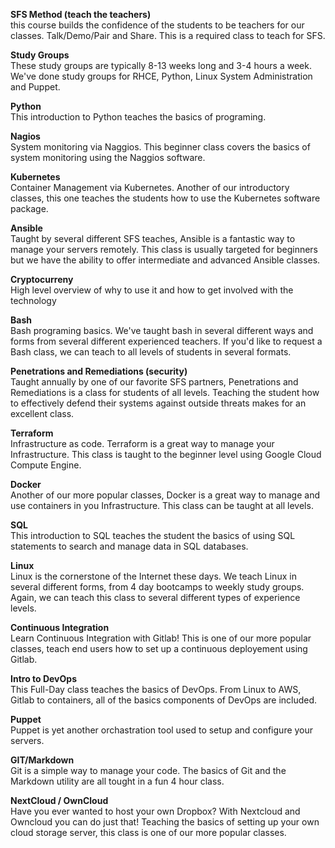 **SFS Method (teach the teachers)**  
  this course builds the confidence of the students to be teachers for our classes.  Talk/Demo/Pair and Share.  This is a required class to teach for SFS.

**Study Groups**  
  These study groups are typically 8-13 weeks long and 3-4 hours a week. We've done study groups for RHCE, Python, Linux System Administration and Puppet.

**Python**  
  This introduction to Python teaches the basics of programing.

**Nagios**  
  System monitoring via Naggios. This beginner class covers the basics of system monitoring using the Naggios software.

**Kubernetes**  
  Container Management via Kubernetes. Another of our introductory classes, this one teaches the students how to use the Kubernetes software package.

**Ansible**  
  Taught by several different SFS teaches, Ansible is a fantastic way to manage your servers remotely. This class is usually targeted for beginners but we have the ability to offer intermediate and advanced Ansible classes.

**Cryptocurreny**  
  High level overview of why to use it and how to get involved with the technology

**Bash**  
  Bash programing basics. We've taught bash in several different ways and forms from several different experienced teachers. If you'd like to request a Bash class, we can teach to all levels of students in several formats.

**Penetrations and Remediations (security)**  
  Taught annually by one of our favorite SFS partners, Penetrations and Remediations is a class for students of all levels. Teaching the student how to effectively defend their systems against outside threats makes for an excellent class.

**Terraform**  
  Infrastructure as code. Terraform is a great way to manage your Infrastructure. This class is taught to the beginner level using Google Cloud Compute Engine.

**Docker**  
  Another of our more popular classes, Docker is a great way to manage and use containers in you Infrastructure. This class can be taught at all levels.

**SQL**  
  This introduction to SQL teaches the student the basics of using SQL statements to search and manage data in SQL databases.

**Linux**  
  Linux is the cornerstone of the Internet these days. We teach Linux in several different forms, from 4 day bootcamps to weekly study groups. Again, we can teach this class to several different types of experience levels.

**Continuous Integration**  
  Learn Continuous Integration with Gitlab! This is one of our more popular classes, teach end users how to set up a continuous deployement using Gitlab.

**Intro to DevOps**  
  This Full-Day class teaches the basics of DevOps. From Linux to AWS, Gitlab to containers, all of the basics components of DevOps are included.

**Puppet**  
  Puppet is yet another orchastration tool used to setup and configure your servers.

**GIT/Markdown**  
  Git is a simple way to manage your code. The basics of Git and the Markdown utility are all tought in a fun 4 hour class.

**NextCloud / OwnCloud**  
  Have you ever wanted to host your own Dropbox? With Nextcloud and Owncloud you can do just that! Teaching the basics of setting up your own cloud storage server, this class is one of our more popular classes.
   